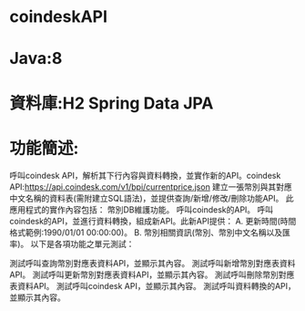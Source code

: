 # coindeskAPI

# Java:8

# 資料庫:H2 Spring Data JPA

# 功能簡述:
呼叫coindesk API，解析其下行內容與資料轉換，並實作新的API。coindesk API:https://api.coindesk.com/v1/bpi/currentprice.json
建立一張幣別與其對應中文名稱的資料表(需附建立SQL語法)，並提供查詢/新增/修改/刪除功能API。 此應用程式的實作內容包括：
幣別DB維護功能。
呼叫coindesk的API。
呼叫coindesk的API，並進行資料轉換，組成新API。此新API提供： A. 更新時間(時間格式範例:1990/01/01 00:00:00)。 B. 幣別相關資訊(幣別、幣別中文名稱以及匯率)。
以下是各項功能之單元測試：

測試呼叫查詢幣別對應表資料API，並顯示其內容。
測試呼叫新增幣別對應表資料API。
測試呼叫更新幣別對應表資料API，並顯示其內容。
測試呼叫刪除幣別對應表資料API。
測試呼叫coindesk API，並顯示其內容。
測試呼叫資料轉換的API，並顯示其內容。
